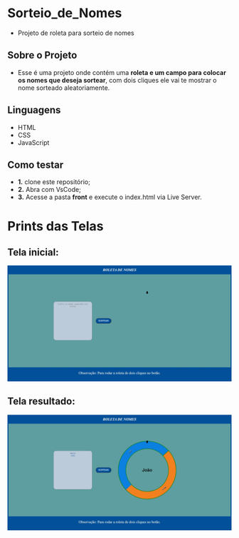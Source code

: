# Sorteio_de_Nomes
- Projeto de roleta para sorteio de nomes

## Sobre o Projeto

- Esse é uma projeto onde contém uma **roleta e um campo para colocar os nomes que deseja sortear**, com dois cliques ele vai te mostrar o nome sorteado aleatoriamente.

## Linguagens

- HTML
- CSS
- JavaScript

## Como testar
- **1.** clone este repositório;
- **2.** Abra com VsCode;
- **3.** Acesse a pasta **front** e execute o index.html via Live Server.

# Prints das Telas

## Tela inicial:

![Tela01](./Telas/tela1.jpeg)

## Tela resultado:

![Tela01](./Telas/tela2.jpeg)
